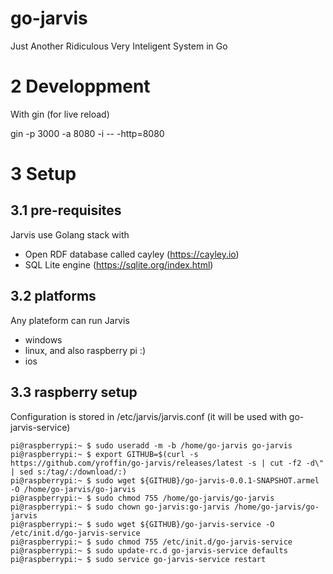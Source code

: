 # go-jarvis
Just Another Ridiculous Very Inteligent System in Go

2 Developpment
==============

With gin (for live reload)

gin -p 3000 -a 8080 -i -- -http=8080

3 Setup
=======

3.1 pre-requisites
------------------

Jarvis use Golang stack with
- Open RDF database called cayley (https://cayley.io)
- SQL Lite engine (https://sqlite.org/index.html)

3.2 platforms
-------------

Any plateform can run Jarvis
- windows
- linux, and also raspberry pi :)
- ios

3.3 raspberry setup
-------------------

Configuration is stored in /etc/jarvis/jarvis.conf (it will be used with go-jarvis-service)

    pi@raspberrypi:~ $ sudo useradd -m -b /home/go-jarvis go-jarvis
    pi@raspberrypi:~ $ export GITHUB=$(curl -s https://github.com/yroffin/go-jarvis/releases/latest -s | cut -f2 -d\" | sed s:/tag/:/download/:)
    pi@raspberrypi:~ $ sudo wget ${GITHUB}/go-jarvis-0.0.1-SNAPSHOT.armel -O /home/go-jarvis/go-jarvis
    pi@raspberrypi:~ $ sudo chmod 755 /home/go-jarvis/go-jarvis
    pi@raspberrypi:~ $ sudo chown go-jarvis:go-jarvis /home/go-jarvis/go-jarvis
    pi@raspberrypi:~ $ sudo wget ${GITHUB}/go-jarvis-service -O /etc/init.d/go-jarvis-service
    pi@raspberrypi:~ $ sudo chmod 755 /etc/init.d/go-jarvis-service
    pi@raspberrypi:~ $ sudo update-rc.d go-jarvis-service defaults
    pi@raspberrypi:~ $ sudo service go-jarvis-service restart
